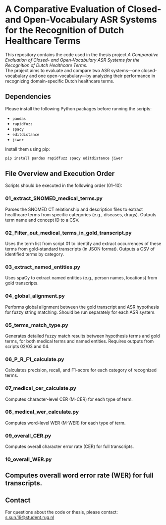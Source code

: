 # A Comparative Evaluation of Closed- and Open-Vocabulary ASR Systems for the Recognition of Dutch Healthcare Terms

This repository contains the code used in the thesis project *A Comparative Evaluation of Closed- and Open-Vocabulary ASR Systems for the Recognition of Dutch Healthcare Terms*.  
The project aims to evaluate and compare two ASR systems—one closed-vocabulary and one open-vocabulary—by analyzing their performance in recognizing domain-specific Dutch healthcare terms.

## Dependencies

Please install the following Python packages before running the scripts:

- `pandas`
- `rapidfuzz`
- `spacy`
- `editdistance`
- `jiwer`

Install them using pip:

```bash
pip install pandas rapidfuzz spacy editdistance jiwer
```

## File Overview and Execution Order
Scripts should be executed in the following order (01–10):

### 01_extract_SNOMED_medical_terms.py
Parses the SNOMED CT relationship and description files to extract healthcare terms from specific categories (e.g., diseases, drugs). Outputs term name and concept ID to a CSV.

### 02_Filter_out_medical_terms_in_gold_transcript.py
Uses the term list from script 01 to identify and extract occurrences of these terms from gold-standard transcripts (in JSON format). Outputs a CSV of identified terms by category.

### 03_extract_named_entities.py
Uses spaCy to extract named entities (e.g., person names, locations) from gold transcripts.

### 04_global_alignment.py
Performs global alignment between the gold transcript and ASR hypothesis for fuzzy string matching. Should be run separately for each ASR system.

### 05_terms_match_type.py
Generates detailed fuzzy match results between hypothesis terms and gold terms, for both medical terms and named entities. Requires outputs from scripts 02/03 and 04.

### 06_P_R_F1_calculate.py
Calculates precision, recall, and F1-score for each category of recognized terms.

### 07_medical_cer_calculate.py
Computes character-level CER (M-CER) for each type of term.

### 08_medical_wer_calculate.py
Computes word-level WER (M-WER) for each type of term.

### 09_overall_CER.py
Computes overall character error rate (CER) for full transcripts.

### 10_overall_WER.py
Computes overall word error rate (WER) for full transcripts. 
---

## Contact
For questions about the code or thesis, please contact: s.sun.19@student.rug.nl
